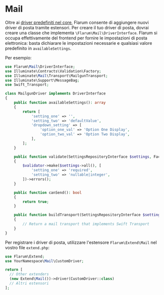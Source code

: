 # Mail

Oltre ai [driver predefiniti nel core](../mail.md), Flarum consente di aggiungere nuovi driver di posta tramite estensori. Per creare il tuo driver di posta, dovrai creare una classe che implementa `\Flarum\Mail\DriverInterface`. Flarum si occupa effettivamente del frontend per fornire le impostazioni di posta elettronica: basta dichiarare le impostazioni necessarie e qualsiasi valore predefinito in `availableSettings`.

Per esempio:

```php
use Flarum\Mail\DriverInterface;
use Illuminate\Contracts\Validation\Factory;
use Illuminate\Mail\Transport\MailgunTransport;
use Illuminate\Support\MessageBag;
use Swift_Transport;

class MailgunDriver implements DriverInterface
{
    public function availableSettings(): array
    {
        return [
            'setting_one' => '',
            'setting_two' => 'defaultValue',
            'dropdown_setting' => [
                'option_one_val' => 'Option One Display',
                'option_two_val' => 'Option Two Display',
            ],
        ];
    }

    public function validate(SettingsRepositoryInterface $settings, Factory $validator): MessageBag
    {
        $validator->make($settings->all(), [
            'setting_one' => 'required',
            'setting_two' => 'nullable|integer',
        ])->errors();
    }

    public function canSend(): bool
    {
        return true;
    }

    public function buildTransport(SettingsRepositoryInterface $settings): Swift_Transport
    {
        // Return a mail transport that implements Swift Transport
    }
}
```

Per registrare i driver di posta, utilizzare l'estensore `Flarum\Extend\Mail` nel vostro file `extend.php`:

```php
use Flarum\Extend;
use YourNamespace\Mail\CustomDriver;

return [
  // Other extenders
  (new Extend\Mail())->driver(CustomDriver::class)
  // Altri estensori
];
```
